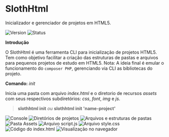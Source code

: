 ﻿# SlothHtml

Inicializador e gerenciador de projetos em HTML5.

![Version](https://img.shields.io/badge/version-1.0-green) ![Status](https://img.shields.io/badge/status-development-yellow)


**Introdução**

O SlothHtml é uma ferramenta CLI para inicialização de projetos HTML5. Tem como objetivo facilitar a criação das estruturas de pastas e arquivos para pequenos projetos de estudo em HTML5.
Nota: A ideia final é emular o funcionamento do `composer PHP`, gerenciando via CLI as bibliotecas do projeto.

**Comando:** _init_

Inicia uma pasta com arquivo _index.html_ e o diretorio de recursos _assets_ com seus respectivos subdiretórios: _css_, _font_, _img_ e _js_.

>**slothhtml init** _ou_
>**slothhtml init 'name-project'**

![Console](https://images2.imgbox.com/98/a9/Odr3gmig_o.png)
![Diretórios de projetos](https://images2.imgbox.com/fc/97/5Fp8n97K_o.png)
![Arquivos e estruturas de pastas](https://images2.imgbox.com/78/71/XpPQN7PC_o.png)
![Pasta Assets](https://images2.imgbox.com/3c/63/WsLY4Pcj_o.png)
![Arquivo script.js](https://images2.imgbox.com/b0/00/eTtHFw1L_o.png)
![Arquivo style.css](https://images2.imgbox.com/61/b4/u9FX9NPd_o.png)
![Código do index.html](https://images2.imgbox.com/f5/9d/edtYbfMt_o.png)
![Visualização no navegador](https://images2.imgbox.com/ac/69/1W5t7bCp_o.png)
